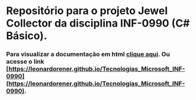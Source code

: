 # Repositório para o projeto **Jewel Collector** da disciplina INF-0990 (C# Básico).

### Para visualizar a documentação em html [clique aqui](https://leonardorener.github.io/Tecnologias_Microsoft_INF-0990/annotated.html). Ou acesse o link [https://leonardorener.github.io/Tecnologias_Microsoft_INF-0990](https://leonardorener.github.io/Tecnologias_Microsoft_INF-0990).

